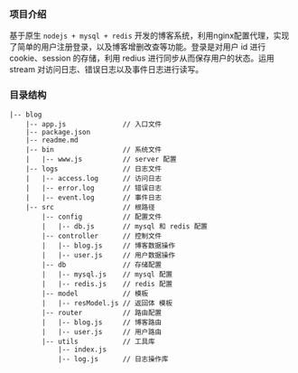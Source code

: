 ### 项目介绍

基于原生 `nodejs + mysql + redis` 开发的博客系统，利用nginx配置代理，实现了简单的用户注册登录，以及博客增删改查等功能。登录是对用户 id 进行 cookie、session 的存储，利用 redius 进行同步从而保存用户的状态。运用 stream 对访问日志、错误日志以及事件日志进行读写。

### 目录结构
```
|-- blog
    |-- app.js              // 入口文件
    |-- package.json
    |-- readme.md
    |-- bin                 // 系统文件
    |   |-- www.js          // server 配置
    |-- logs                // 日志文件
    |   |-- access.log      // 访问日志
    |   |-- error.log       // 错误日志
    |   |-- event.log       // 事件日志
    |-- src                 // 根路径
        |-- config          // 配置文件
        |   |-- db.js       // mysql 和 redis 配置
        |-- controller      // 控制文件
        |   |-- blog.js     // 博客数据操作
        |   |-- user.js     // 用户数据操作
        |-- db              // 存储配置
        |   |-- mysql.js    // mysql 配置
        |   |-- redis.js    // redis 配置
        |-- model           // 模板
        |   |-- resModel.js // 返回体 模板
        |-- router          // 路由配置
        |   |-- blog.js     // 博客路由
        |   |-- user.js     // 用户路由
        |-- utils           // 工具库
            |-- index.js
            |-- log.js      // 日志操作库
```